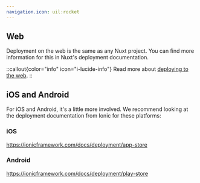 ```yaml
---
navigation.icon: uil:rocket
---
```


## Web

Deployment on the web is the same as any Nuxt project. You can find more information for this in Nuxt's deployment documentation.

::callout{color="info" icon="i-lucide-info"}
Read more about [deploying to the web](https://nuxt.com/docs/getting-started/deployment).
::


## iOS and Android

For iOS and Android, it's a little more involved. We recommend looking at the deployment documentation from Ionic for these platforms: 

### iOS

https://ionicframework.com/docs/deployment/app-store

### Android

https://ionicframework.com/docs/deployment/play-store
